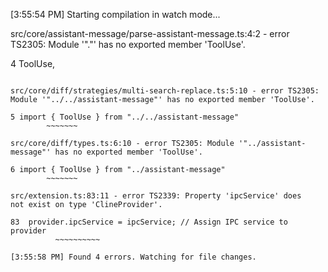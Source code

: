 [3:55:54 PM] Starting compilation in watch mode...

src/core/assistant-message/parse-assistant-message.ts:4:2 - error 
TS2305: Module '"."' has no exported member 'ToolUse'.

4  ToolUse,
   ~~~~~~~

src/core/diff/strategies/multi-search-replace.ts:5:10 - error TS2305: Module '"../../assistant-message"' has no exported member 'ToolUse'.

5 import { ToolUse } from "../../assistant-message"
           ~~~~~~~

src/core/diff/types.ts:6:10 - error TS2305: Module '"../assistant-message"' has no exported member 'ToolUse'.

6 import { ToolUse } from "../assistant-message"
           ~~~~~~~

src/extension.ts:83:11 - error TS2339: Property 'ipcService' does 
not exist on type 'ClineProvider'.

83  provider.ipcService = ipcService; // Assign IPC service to provider
             ~~~~~~~~~~

[3:55:58 PM] Found 4 errors. Watching for file changes.

